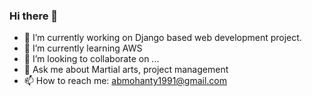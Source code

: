 ### Hi there 👋

- 🔭 I’m currently working on Django based web development project.
- 🌱 I’m currently learning AWS
- 👯 I’m looking to collaborate on ...
- 💬 Ask me about Martial arts, project management
- 📫 How to reach me: abmohanty1991@gmail.com
